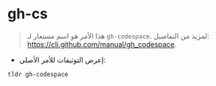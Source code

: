 # gh-cs

> هذا الأمر هو اسم مستعار لـ `gh-codespace`.
> لمزيد من التفاصيل: <https://cli.github.com/manual/gh_codespace>.

- إعرض التوثيقات للأمر الأصلي:

`tldr gh-codespace`
